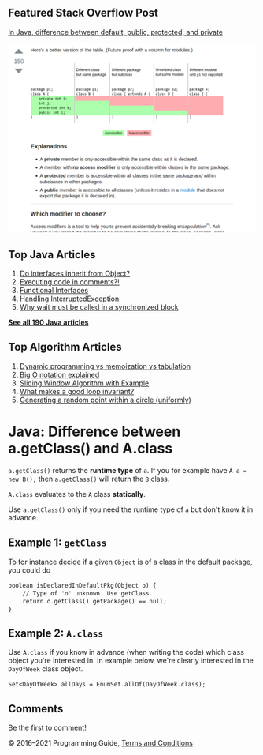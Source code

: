 <span class="underline"></span>

<span class="underline"></span>

## Featured Stack Overflow Post

[In Java, difference between default, public, protected, and private](https://stackoverflow.com/a/33627846/276052)

[<img src="../images/so-featured-33627846.png" alt="StackOverflow screenshot thumbnail" class="screenshot" />](https://stackoverflow.com/a/33627846/276052)

<span class="underline"></span>

## Top Java Articles

1.  [Do interfaces inherit from Object?](do-interfaces-inherit-from-object.html)
2.  [Executing code in comments?!](executing-code-in-comments.html)
3.  [Functional Interfaces](functional-interfaces.html)
4.  [Handling InterruptedException](handling-interrupted-exceptions.html)
5.  [Why wait must be called in a synchronized block](why-wait-must-be-in-synchronized.html)

[**See all 190 Java articles**](index.html)

## Top Algorithm Articles

1.  [Dynamic programming vs memoization vs tabulation](../dynamic-programming-vs-memoization-vs-tabulation.html)
2.  [Big O notation explained](../big-o-notation-explained.html)
3.  [Sliding Window Algorithm with Example](../sliding-window-example.html)
4.  [What makes a good loop invariant?](../what-makes-a-good-loop-invariant.html)
5.  [Generating a random point within a circle (uniformly)](../random-point-within-circle.html)

# Java: Difference between a.getClass() and A.class

`a.getClass()` returns the **runtime type** of `a`. If you for example have `A a = new B();` then `a.getClass()` will return the `B` class.

`A.class` evaluates to the `A` class **statically**.

Use `a.getClass()` only if you need the runtime type of `a` but don't know it in advance.

## Example 1: `getClass`

To for instance decide if a given `Object` is of a class in the default package, you could do

    boolean isDeclaredInDefaultPkg(Object o) {
        // Type of 'o' unknown. Use getClass.
        return o.getClass().getPackage() == null;
    }

## Example 2: `A.class`

Use `A.class` if you know in advance (when writing the code) which class object you're interested in. In example below, we're clearly interested in the `DayOfWeek` class object.

    Set<DayOfWeek> allDays = EnumSet.allOf(DayOfWeek.class);

## Comments

Be the first to comment!

© 2016–2021 Programming.Guide, [Terms and Conditions](../terms-and-conditions.html)

